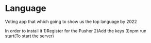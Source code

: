 # Language
Voting app that which going to show us the top language by 2022

In order to install it 
 1)Register for the Pusher
 2)Add the keys
 3)npm run start(To start the server)

